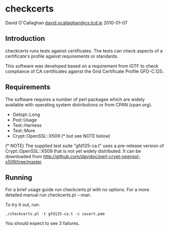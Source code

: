 checkcerts
===========

David O'Callaghan <david.ocallaghan@cs.tcd.ie>
2010-01-07


Introduction
-------------

checkcerts runs tests against certificates.  The tests can check aspects of a
certificate's profile against requirements or standards.

This software was developed based on a requirement from IGTF to check
compliance of CA certificates against the Grid Certificate Profile GFD-C.125.


Requirements
-------------

The software requires a number of perl packages which are widely available
with operating system distributions or from CPAN (cpan.org).

 * Getopt::Long
 * Pod::Usage
 * Test::Harness
 * Test::More
 * Crypt::OpenSSL::X509 (* but see NOTE below)

(* NOTE) The supplied test suite "gfd125-ca.t" uses a pre-release version of
Crypt::OpenSSL::X509 that is not yet widely distributed.  It can be downloaded
from http://github.com/davidoc/perl-crypt-openssl-x509/tree/master.


Running
--------

For a brief usage guide run checkcerts.pl with no options. For a more detailed
manual run checkcerts.pl --man.

To try it out, run:

    ./checkcerts.pl -t gfd125-ca.t -c cacert.pem

You should expect to see 3 failures.
